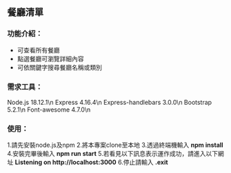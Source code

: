 ## 餐廳清單

### 功能介紹：
* 可查看所有餐廳
* 點選餐廳可瀏覽詳細內容
* 可依關鍵字搜尋餐廳名稱或類別


### 需求工具：
Node.js 18.12.1\n
Express 4.16.4\n
Express-handlebars 3.0.0\n
Bootstrap 5.2.1\n
Font-awesome 4.7.0\n

### 使用：
1.請先安裝node.js及npm
2.將本專案clone至本地
3.透過終端機輸入
__npm install__
4.安裝完畢後輸入
__npm run start__
5.若看見以下訊息表示運作成功，請進入以下網址
__Listening on http://localhost:3000__
6.停止請輸入
__.exit__
